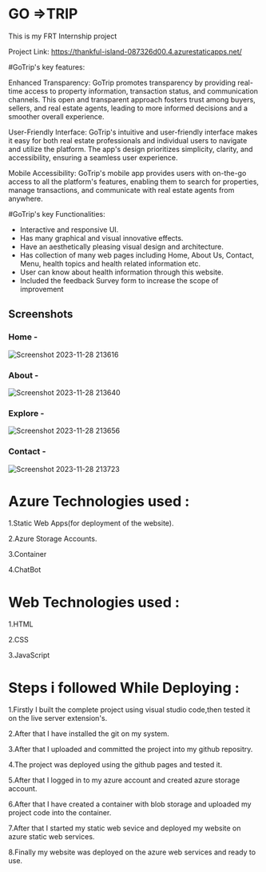 # GO =>TRIP

This is my FRT Internship project

Project Link: https://thankful-island-087326d00.4.azurestaticapps.net/

#GoTrip's key features:

Enhanced Transparency: GoTrip promotes transparency by providing real-time access to property information, transaction status, and communication channels. This open and transparent approach fosters trust among buyers, sellers, and real estate agents, leading to more informed decisions and a smoother overall experience.

User-Friendly Interface: GoTrip's intuitive and user-friendly interface makes it easy for both real estate professionals and individual users to navigate and utilize the platform. The app's design prioritizes simplicity, clarity, and accessibility, ensuring a seamless user experience.

Mobile Accessibility: GoTrip's mobile app provides users with on-the-go access to all the platform's features, enabling them to search for properties, manage transactions, and communicate with real estate agents from anywhere.

#GoTrip's key Functionalities:

- Interactive and responsive UI.
- Has many graphical and visual innovative effects.
- Have an aesthetically pleasing visual design and architecture.
- Has collection of many web pages including Home, About Us, Contact, Menu, health topics and health related information etc.
- User can know about health information through this website.
- Included the feedback Survey form to increase the scope of improvement

## Screenshots

### Home -

![Screenshot 2023-11-28 213616](https://github.com/Sai6522/FRT_Project/assets/104031565/c8cb12d0-aafb-4d5b-820f-33326dd2573f)


### About -

![Screenshot 2023-11-28 213640](https://github.com/Sai6522/FRT_Project/assets/104031565/3735177d-88cf-4663-a7b9-adde554a944a)


### Explore -
![Screenshot 2023-11-28 213656](https://github.com/Sai6522/FRT_Project/assets/104031565/8cb8d764-8c63-49d8-92c7-45a36c32a861)



### Contact -
![Screenshot 2023-11-28 213723](https://github.com/Sai6522/FRT_Project/assets/104031565/7abebd35-a36c-4969-824f-1ebac97f4544)


# Azure Technologies used :

1.Static Web Apps(for deployment of the website).

2.Azure Storage Accounts.

3.Container

4.ChatBot

# Web Technologies used :

1.HTML

2.CSS

3.JavaScript

# Steps i followed While Deploying :

1.Firstly I built the complete project using visual studio code,then tested it on the live server extension's.

2.After that I have installed the git on my system.

3.After that I uploaded and committed the project into my github repositry.

4.The project was deployed using the github pages and tested it.

5.After that I logged in to my azure account and created azure storage account.

6.After that I have created a container with blob storage and uploaded my project code into the container.

7.After that I started my static web sevice and deployed my website on azure static web services.

8.Finally my website was deployed on the azure web services and ready to use.
